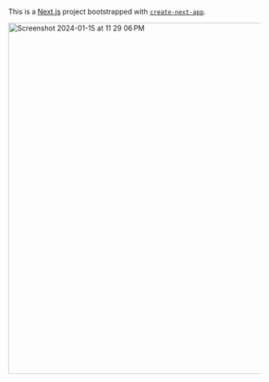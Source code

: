 This is a [Next.js](https://nextjs.org/) project bootstrapped with [`create-next-app`](https://github.com/vercel/next.js/tree/canary/packages/create-next-app).

<img width="700" alt="Screenshot 2024-01-15 at 11 29 06 PM" src="https://github.com/AmitKumar6k60/WeatherApp/assets/96468334/23cec586-c578-4b4c-a7cb-9c305f3bc8cb">
